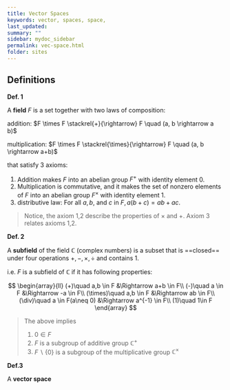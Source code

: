 ```yaml
---
title: Vector Spaces
keywords: vector, spaces, space,
last_updated: 
summary: ""
sidebar: mydoc_sidebar
permalink: vec-space.html
folder: sites
---
```


<script>
MathJax = {
  tex: {
    inlineMath: [['$', '$'], ['\\(', '\\)']]
  },
  svg: {
    fontCache: 'global'
  }
};
</script>
<script type="text/javascript" id="MathJax-script" async
  src="https://cdn.jsdelivr.net/npm/mathjax@3/es5/tex-svg.js">
</script>

## Definitions

**Def. 1**

A **field** $F$ is a set together  with two laws of composition:

addition: $F \times F \stackrel{+}{\rightarrow} F \quad (a, b \rightarrow a b)$

multiplication: $F \times F \stackrel{\times}{\rightarrow} F \quad (a, b \rightarrow a+b)$ 

that satisfy 3 axioms:

1. Addition makes $F$ into an abelian group $F^{+}$ with identity element 0.
2. Multiplication is commutative, and it makes the set of nonzero elements of $F$ into an abelian group $F^{\times}$ with identity element 1.
3. distributive law: For all $a, b$, and $c$ in $F, a(b+c)=a b+a c$.

> Notice, the axiom 1,2 describe the properties of $\times$ and $+$. Axiom 3 relates axioms 1,2.

**Def. 2**

A **subfield** of the field $\mathbb{C}$ (complex numbers) is a subset that is ==closed== under four operations $+, -, \times, \div$ and contains $1$.

i.e. $F$ is a subfield of $\mathbb{C}$ if it has following properties:

$$
\begin{array}{ll}
 (+)\quad a,b \in F &\Rightarrow a+b \in F\\
 (-)\quad a \in F &\Rightarrow -a \in F\\
 (\times)\quad a,b \in F &\Rightarrow ab \in F\\
 (\div)\quad a \in F(a\neq 0) &\Rightarrow a^{-1} \in F\\
(1)\quad 1\in F
\end{array}
$$

> The above implies
> 1. $0\in F$
> 2. $F$ is a subgroup of additive group $\mathbb{C^+}$
> 3. $F \backslash\{0\}$ is a subgroup of the multiplicative group $\mathbb{C^\times}$

**Def.3**

A **vector space**